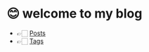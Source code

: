 # 😊 welcome to my blog


-  👉🏻 [Posts](https://blog.51ai.vip/posts/)    
-  👉🏻 [Tags](https://blog.51ai.vip/tags/)
